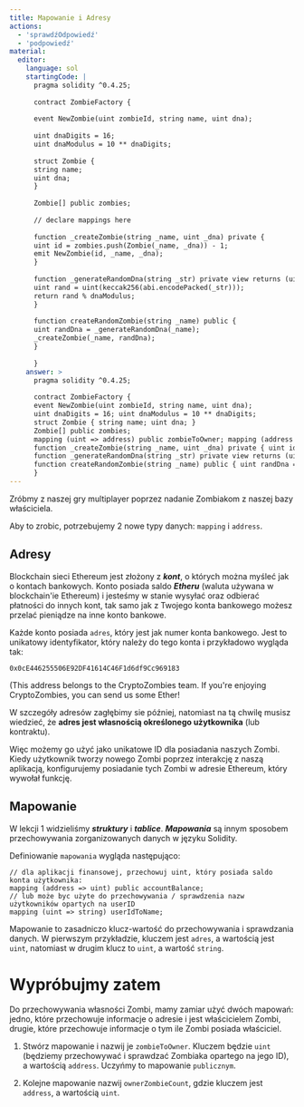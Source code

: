 ```yaml
---
title: Mapowanie i Adresy
actions:
  - 'sprawdźOdpowiedź'
  - 'podpowiedź'
material:
  editor:
    language: sol
    startingCode: |
      pragma solidity ^0.4.25;
      
      contract ZombieFactory {
      
      event NewZombie(uint zombieId, string name, uint dna);
      
      uint dnaDigits = 16;
      uint dnaModulus = 10 ** dnaDigits;
      
      struct Zombie {
      string name;
      uint dna;
      }
      
      Zombie[] public zombies;
      
      // declare mappings here
      
      function _createZombie(string _name, uint _dna) private {
      uint id = zombies.push(Zombie(_name, _dna)) - 1;
      emit NewZombie(id, _name, _dna);
      }
      
      function _generateRandomDna(string _str) private view returns (uint) {
      uint rand = uint(keccak256(abi.encodePacked(_str)));
      return rand % dnaModulus;
      }
      
      function createRandomZombie(string _name) public {
      uint randDna = _generateRandomDna(_name);
      _createZombie(_name, randDna);
      }
      
      }
    answer: >
      pragma solidity ^0.4.25;
      
      contract ZombieFactory {
      event NewZombie(uint zombieId, string name, uint dna);
      uint dnaDigits = 16; uint dnaModulus = 10 ** dnaDigits;
      struct Zombie { string name; uint dna; }
      Zombie[] public zombies;
      mapping (uint => address) public zombieToOwner; mapping (address => uint) ownerZombieCount;
      function _createZombie(string _name, uint _dna) private { uint id = zombies.push(Zombie(_name, _dna)) - 1; emit NewZombie(id, _name, _dna); }
      function _generateRandomDna(string _str) private view returns (uint) { uint rand = uint(keccak256(abi.encodePacked(_str))); return rand % dnaModulus; }
      function createRandomZombie(string _name) public { uint randDna = _generateRandomDna(_name); _createZombie(_name, randDna); }
      }
---
```

Zróbmy z naszej gry multiplayer poprzez nadanie Zombiakom z naszej bazy właściciela.

Aby to zrobic, potrzebujemy 2 nowe typy danych: `mapping` i `address`.

## Adresy

Blockchain sieci Ethereum jest złożony z ***kont***, o których można myśleć jak o kontach bankowych. Konto posiada saldo ***Etheru*** (waluta używana w blockchain'ie Ethereum) i jesteśmy w stanie wysyłać oraz odbierać płatności do innych kont, tak samo jak z Twojego konta bankowego możesz przelać pieniądze na inne konto bankowe.

Każde konto posiada `adres`, który jest jak numer konta bankowego. Jest to unikatowy identyfikator, który należy do tego konta i przykładowo wygląda tak:

`0x0cE446255506E92DF41614C46F1d6df9Cc969183`

(This address belongs to the CryptoZombies team. If you're enjoying CryptoZombies, you can send us some Ether! 

W szczegóły adresów zagłębimy sie później, natomiast na tą chwilę musisz wiedzieć, że **adres jest własnością określonego użytkownika** (lub kontraktu).

Więc możemy go użyć jako unikatowe ID dla posiadania naszych Zombi. Kiedy użytkownik tworzy nowego Zombi poprzez interakcję z naszą aplikacją, konfigurujemy posiadanie tych Zombi w adresie Ethereum, który wywołał funkcję.

## Mapowanie

W lekcji 1 widzieliśmy ***struktury*** i ***tablice***. ***Mapowania*** są innym sposobem przechowywania zorganizowanych danych w języku Solidity.

Definiowanie `mapowania` wygląda następująco:

    // dla aplikacji finansowej, przechowuj uint, który posiada saldo konta użytkownika:
    mapping (address => uint) public accountBalance;
    // lub może byc użyte do przechowywania / sprawdzenia nazw użytkowników opartych na userID
    mapping (uint => string) userIdToName;
    

Mapowanie to zasadniczo klucz-wartość do przechowywania i sprawdzania danych. W pierwszym przykładzie, kluczem jest `adres`, a wartością jest `uint`, natomiast w drugim klucz to `uint`, a wartość `string`.

# Wypróbujmy zatem

Do przechowywania własności Zombi, mamy zamiar użyć dwóch mapowań: jedno, które przechowuje informacje o adresie i jest właścicielem Zombi, drugie, które przechowuje informacje o tym ile Zombi posiada właściciel.

1. Stwórz mapowanie i nazwij je `zombieToOwner`. Kluczem będzie `uint` (będziemy przechowywać i sprawdzać Zombiaka opartego na jego ID), a wartością `address`. Uczyńmy to mapowanie `publicznym`.

2. Kolejne mapowanie nazwij `ownerZombieCount`, gdzie kluczem jest `address`, a wartością `uint`.